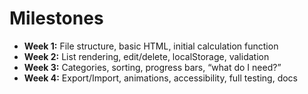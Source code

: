 # Milestones

- **Week 1:** File structure, basic HTML, initial calculation function
- **Week 2:** List rendering, edit/delete, localStorage, validation
- **Week 3:** Categories, sorting, progress bars, “what do I need?”
- **Week 4:** Export/Import, animations, accessibility, full testing, docs
